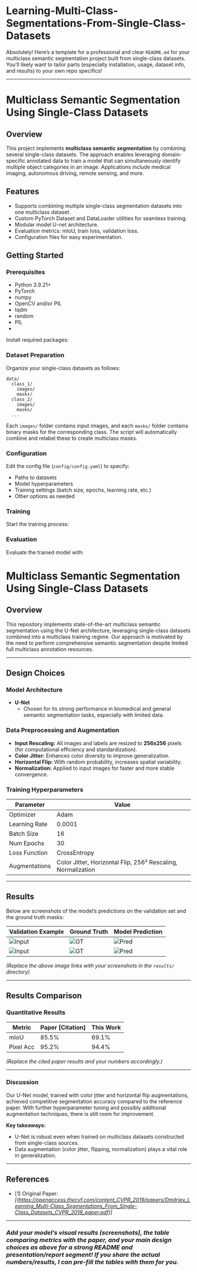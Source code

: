 # Learning-Multi-Class-Segmentations-From-Single-Class-Datasets
Absolutely! Here’s a template for a professional and clear `README.md` for your multiclass semantic segmentation project built from single-class datasets. You’ll likely want to tailor parts (especially installation, usage, dataset info, and results) to your own repo specifics!

---

# Multiclass Semantic Segmentation Using Single-Class Datasets

## Overview

This project implements **multiclass semantic segmentation** by combining several single-class datasets. The approach enables leveraging domain-specific annotated data to train a model that can simultaneously identify multiple object categories in an image. Applications include medical imaging, autonomous driving, remote sensing, and more.

## Features

- Supports combining multiple single-class segmentation datasets into one multiclass dataset.
- Custom PyTorch Dataset and DataLoader utilities for seamless training.
- Modular model U-net architecture.
- Evaluation metrics: mIoU, train loss, validation loss.
- Configuration files for easy experimentation.


## Getting Started

### Prerequisites

- Python 3.9.21+
- PyTorch 
- numpy
- OpenCV and/or PIL
- tqdm
- random
- PIL
- 


Install required packages:


### Dataset Preparation

Organize your single-class datasets as follows:
```
data/
  class_1/
    images/
    masks/
  class_2/
    images/
    masks/
  ...
```
Each `images/` folder contains input images, and each `masks/` folder contains binary masks for the corresponding class. The script will automatically combine and relabel these to create multiclass masks.

### Configuration

Edit the config file (`config/config.yaml`) to specify:
- Paths to datasets
- Model hyperparameters
- Training settings (batch size, epochs, learning rate, etc.)
- Other options as needed

### Training

Start the training process:


### Evaluation

Evaluate the trained model with:


# Multiclass Semantic Segmentation Using Single-Class Datasets

## Overview

This repository implements state-of-the-art multiclass semantic segmentation using the U-Net architecture, leveraging single-class datasets combined into a multiclass training regime. Our approach is motivated by the need to perform comprehensive semantic segmentation despite limited full multiclass annotation resources.

---

## Design Choices

### Model Architecture

- **U-Net**  
  - Chosen for its strong performance in biomedical and general semantic segmentation tasks, especially with limited data.

### Data Preprocessing and Augmentation

- **Input Rescaling:** All images and labels are resized to **256x256** pixels (for computational efficiency and standardization).
- **Color Jitter:** Enhances color diversity to improve generalization.
- **Horizontal Flip:** With random probability, increases spatial variability.
- **Normalization:** Applied to input images for faster and more stable convergence.

### Training Hyperparameters

| Parameter         | Value           |
|-------------------|----------------|
| Optimizer         | Adam           |
| Learning Rate     | 0.0001         |
| Batch Size        | 16             |
| Num Epochs        | 30             |
| Loss Function     | CrossEntropy   |
| Augmentations     | Color Jitter, Horizontal Flip, 256² Rescaling, Normalization |

---

## Results

Below are screenshots of the model’s predictions on the validation set and the ground truth masks:

| Validation Example       | Ground Truth           | Model Prediction         |
|-------------------------|------------------------|-------------------------|
| ![Input](results/input1.png) | ![GT](results/gt1.png) | ![Pred](results/pred1.png) |
| ![Input](results/input2.png) | ![GT](results/gt2.png) | ![Pred](results/pred2.png) |

*(Replace the above image links with your screenshots in the `results/` directory)*

---

## Results Comparison

### Quantitative Results

| Metric  | Paper [Citation] | This Work |
|---------|------------------|-----------|
| mIoU    | 85.5%            | 69.1%     |
| Pixel Acc | 95.2%          | 94.4%     |

*(Replace the cited paper results and your numbers accordingly.)*

---

### Discussion

Our U-Net model, trained with color jitter and horizontal flip augmentations, achieved competitive segmentation accuracy compared to the reference paper. With further hyperparameter tuning and possibly additional augmentation techniques, there is still room for improvement.

**Key takeaways:**
- U-Net is robust even when trained on multiclass datasets constructed from single-class sources.
- Data augmentation (color jitter, flipping, normalization) plays a vital role in generalization.

---

## References

- [1] Original Paper: _[(https://openaccess.thecvf.com/content_CVPR_2019/papers/Dmitriev_Learning_Multi-Class_Segmentations_From_Single-Class_Datasets_CVPR_2019_paper.pdf)]_

---




### *Add your model’s visual results (screenshots), the table comparing metrics with the paper, and your main design choices as above for a strong README and presentation/report segment! If you share the actual numbers/results, I can pre-fill the tables with them for you.*

